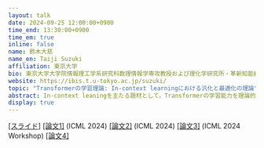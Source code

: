 ```yaml
---
layout: talk
date: 2024-09-25 12:00:00+0900
time_end: 13:30:00+0900
time_em: true
inline: false
name: 鈴木大慈
name_en: Taiji Suzuki
affiliation: 東京大学
bio: 東京大学大学院情報理工学系研究科数理情報学専攻教授および理化学研究所・革新知能統合研究センター・深層学習理論チーム・チームリーダー．深層学習を含む様々な学習機構について理論的側面から研究を進めている．より少ないデータでより精度良く学習するにはどうすればよいか．学習理論を通じて各種学習手法の性能を解明し複雑な学習過程の本質への理解を深め，さらに理論をもとに新しい機械学習手法の構築や応用への還元を行っている．また，確率的最適化などの方法論により大規模かつ複雑な機械学習問題を効率的に解く手法の開発も行っている．
website: https://ibis.t.u-tokyo.ac.jp/suzuki/
topic: "Transformerの学習理論: In-context learningにおける汎化と最適化の理論"
abstract: In-context leaningを主たる題材として，Transformerの学習能力を理論的に明らかにする最近の理論研究を紹介する．まず表現力の理論として，Transformerは非等方的滑らかさを持つ関数を近似できること，および自己回帰的データを学習できることを紹介する．同様の結果が状態空間モデルを用いても実現できることを紹介する．次に最適化理論として，非線形特徴学習の最適化が可能であることを示し，真の関数の情報指数によって計算効率が評価できることを示す．時間があれば，統計理論としてin-context learningにおいてminimax最適性を満たすことも紹介する．
display: true
---
```


[[スライド]](https://drive.google.com/file/d/1PNpFAEMSviXvXtqPiGR30tWEG_2uAuoa/view?usp=sharing) [[論文1]](https://proceedings.mlr.press/v235/sander24a.html) (ICML 2024) [[論文2]](https://proceedings.mlr.press/v235/kim24af.html) (ICML 2024) [[論文3]](https://openreview.net/forum?id=hlcmJRzuUG) (ICML 2024 Workshop) [[論文4]](https://arxiv.org/abs/2405.19036)
